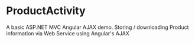 # ProductActivity
A basic ASP.NET MVC Angular AJAX demo.
Storing / downloading Product information via Web Service using Angular's AJAX
